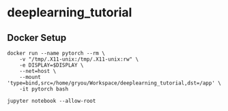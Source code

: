 # deeplearning_tutorial

## Docker Setup
```
docker run --name pytorch --rm \
    -v "/tmp/.X11-unix:/tmp/.X11-unix:rw" \
    -e DISPLAY=$DISPLAY \
    --net=host \
    --mount 'type=bind,src=/home/gryou/Workspace/deeplearning_tutorial,dst=/app' \
    -it pytorch bash

jupyter notebook --allow-root
```
